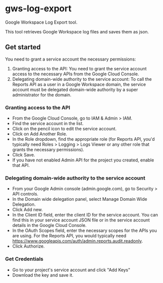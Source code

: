 # gws-log-export
Google Workspace Log Export tool.

This tool retrieves Google Workspace log files and saves them as json.

## Get started
You need to grant a service account the necessary permissions:

1. Granting access to the API: You need to grant the service account access to the necessary APIs from the Google Cloud Console.
2. Delegating domain-wide authority to the service account: To call the Reports API as a user in a Google Workspace domain, the service account must be delegated domain-wide authority by a super administrator for the domain.

### Granting access to the API

* From the Google Cloud Console, go to IAM & Admin > IAM.
* Find the service account in the list.
* Click on the pencil icon to edit the service account.
* Click on Add Another Role.
* In the Role dropdown, find the appropriate role (for Reports API, you'd typically need Roles > Logging > Logs Viewer or any other role that grants the necessary permissions).
* Click Save.
* If you have not enabled Admin API for the project you created, enable that API.

### Delegating domain-wide authority to the service account

* From your Google Admin console (admin.google.com), go to Security > API controls.
* In the Domain wide delegation panel, select Manage Domain Wide Delegation.
* Click Add new.
* In the Client ID field, enter the client ID for the service account. You can find this in your service account JSON file or in the service account details in the Google Cloud Console.
* In the OAuth Scopes field, enter the necessary scopes for the APIs you are using. For the Reports API, you would typically need https://www.googleapis.com/auth/admin.reports.audit.readonly.
* Click Authorize.

### Get Credentials
* Go to your project's service account and click "Add Keys" 
* Download the key and save it.


